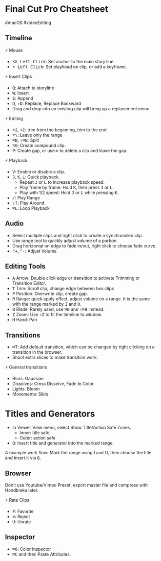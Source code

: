 # Final Cut Pro Cheatsheet

#macOS #videoEditing

## Timeline

⚡ Mouse

* <kbd>⌥⌘ Left Click</kbd>: Set anchor to the main story line.
* <kbd>⌥ Left Click</kbd>: Set playhead on clip, or add a keyframe.

⚡ Insert Clips

* <kbd>Q</kbd>: Attach to storyline
* <kbd>W</kbd>: Insert
* <kbd>E</kbd>: Append
* <kbd>D</kbd>, <kbd>⇧D</kbd>: Replace, Replace Backward
* Drag and drop into an existing clip will bring up a replacement menu.


⚡ Editing

* <kbd>⌥[</kbd>, <kbd>⌥]</kbd>: trim from the beginning, trim to the end.
* <kbd>⌥\\</kbd>: Leave only the range
* <kbd>⌘B</kbd>, <kbd>⇧⌘B</kbd>: Split
* <kbd>⌥G</kbd>: Create compound clip.
* <kbd>P</kbd>: Create gap, or use <kbd>⌦</kbd> to delete a clip and leave the gap.

⚡ Playback

* <kbd>V</kbd>: Enable or disable a clip.
* <kbd>J</kbd>, <kbd>K</kbd>, <kbd>L</kbd>: Quick playback.
    * Repeat <kbd>J</kbd> or <kbd>L</kbd> to increase playback speed.
    * Play frame by frame: Hold <kbd>K</kbd>, then press <kbd>J</kbd> or <kbd>L</kbd>.
    * Play with 1/2 speed: Hold <kbd>J</kbd> or <kbd>L</kbd> while pressing <kbd>K</kbd>.
* <kbd>/</kbd>: Play Range
* <kbd>⇧?</kbd>: Play Around
* <kbd>⌘L</kbd>: Loop Playback

## Audio

* Select multiple clips and right click to create a synchronized clip.
* Use range tool to quickly adjust volume of a portion.
* Drag horizontal on edge to fade in/out, right click to choose fade curve.
* <kbd>⌃+</kbd>, <kbd>⌃-</kbd>: Adjust Volume

## Editing Tools

* <kbd>A</kbd> Arrow: Double click edge or transition to activate Trimming or Transition Editor.
* <kbd>T</kbd> Trim: Scroll clip, change edge between two clips
* <kbd>P</kbd> Position: Overwrite clip, create gap.
* <kbd>R</kbd> Range: quick apply effect, adjust volume on a range. It is the same with the range marked by <kbd>I</kbd> and <kbd>O</kbd>.
* <kbd>B</kbd> Blade: Rarely used, use <kbd>⌘B</kbd> and <kbd>⇧⌘B</kbd> instead.
* <kbd>Z</kbd> Zoom: Use <kbd>⇧Z</kbd> to fit the timeline to window.
* <kbd>H</kbd> Hand: Pan

## Transitions

* <kbd>⌘T</kbd>: Add default transition, which can be changed by right clicking on a transition in the browser.
* Shoot extra slices to make transition work.

⚡ General transitions

* Blurs: Gaussian
* Dissolves: Cross Dissolve, Fade to Color
* Lights: Bloom
* Movements: Slide

# Titles and Generators

* In Viewer View menu, select Show Title/Action Safe Zones.
    * Inner: title safe
    * Outer: action safe
* <kbd>Q</kbd>: Insert title and generator into the marked range.

A example work flow: Mark the range using I and O, then choose the title and insert it via <kbd>Q</kbd>.

## Browser

Don’t use Youtube/Vimeo Preset, export master file and compress with Handbrake later.

⚡ Rate Clips

* <kbd>F</kbd>: Favorite
* <kbd>⌫</kbd>: Reject
* <kbd>U</kbd>: Unrate

## Inspector

* <kbd>⌘6</kbd>: Color Inspector
* <kbd>⌘C</kbd> and then Paste Attributes.
